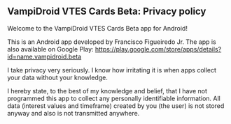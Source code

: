 ## VampiDroid VTES Cards Beta: Privacy policy

Welcome to the VampiDroid VTES Cards Beta app for Android!

This is an Android app developed by Francisco Figueiredo Jr. The app is also available on Google Play: https://play.google.com/store/apps/details?id=name.vampidroid.beta

I take privacy very seriously.
I know how irritating it is when apps collect your data without your knowledge.

I hereby state, to the best of my knowledge and belief, that I have not programmed this app to collect any personally identifiable information. 
All data (interest values and timeframe) created by you (the user) is not stored anyway and also is not transmitted anywhere.
